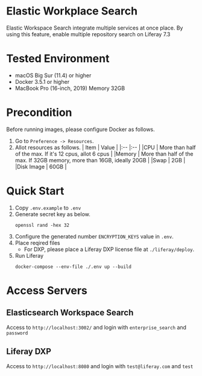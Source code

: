 # Elastic Workplace Search
Elastic Workspace Search integrate multiple services at once place. By using this feature, enable multiple repository search on Liferay 7.3

# Tested Environment
- macOS Big Sur (11.4) or higher
- Docker 3.5.1 or higher
- MacBook Pro (16-inch, 2019) Memory 32GB
# Precondition 
Before running images, please configure Docker as follows.
1. Go to `Preference -> Resources`.
1. Allot resources as follows.
   | Item | Value |
   |:-- |:-- |
   |CPU | More than half of the max. If it's 12 cpus, allot 6 cpus |
   |Memory | More than half of the max. If 32GB memory, more than 16GB, ideally 20GB |
   |Swap | 2GB |
   |Disk Image | 60GB |
# Quick Start
1. Copy `.env.example` to `.env`
1. Generate secret key as below.
    ```
    openssl rand -hex 32
    ```
1. Configure the generated number `ENCRYPTION_KEYS` value in `.env`.
1. Place reqired files
   - For DXP, please place a Liferay DXP license file at `./liferay/deploy`. 
1. Run Liferay
    ```
    docker-compose --env-file ./.env up --build
    ```
# Access Servers
## Elasticsearch Workspace Search
Access to `http://localhost:3002/` and login with `enterprise_search` and `password`

## Liferay DXP
Access to `http://localhost:8080` and login with `test@liferay.com` and `test`
